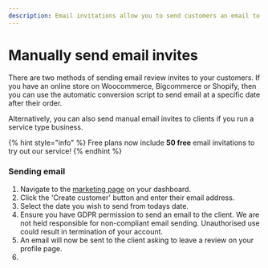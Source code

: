 ```yaml
---
description: Email invitations allow you to send customers an email to review
---
```


# Manually send email invites

There are two methods of sending email review invites to your customers. If you have an online store on Woocommerce, Bigcommerce or Shopify, then you can use the automatic conversion script to send email at a specific date after their order.

Alternatively, you can also send manual email invites to clients if you run a service type business.

{% hint style="info" %}
Free plans now include **50 free** email invitations to try out our service!
{% endhint %}

### Sending email

1. Navigate to the [marketing page](https://reviewdrop.io/customers) on your dashboard. 
2. Click the 'Create customer' button and enter their email address.
3. Select the date you wish to send from todays date.
4. Ensure you have GDPR permission to send an email to the client. We are not held responsible for non-compliant email sending. Unauthorised use could result in termination of your account.
5. An email will now be sent to the client asking to leave a review on your profile page.
6. 
